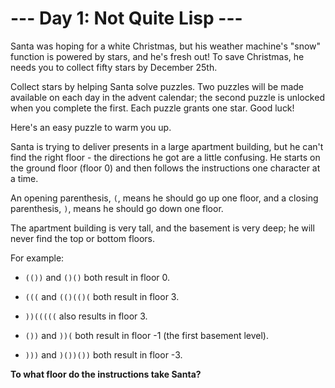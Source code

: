 # --- Day 1: Not Quite Lisp ---

Santa was hoping for a white Christmas, but his weather machine's "snow" function is powered by stars, and he's fresh out!
To save Christmas, he needs you to collect fifty stars by December 25th.

Collect stars by helping Santa solve puzzles.
Two puzzles will be made available on each day in the advent calendar; the second puzzle is unlocked when you complete the first.
Each puzzle grants one star. Good luck!

Here's an easy puzzle to warm you up.

Santa is trying to deliver presents in a large apartment building, but he can't find the right floor - the directions he got are a little confusing.
He starts on the ground floor (floor 0) and then follows the instructions one character at a time.

An opening parenthesis, `(`, means he should go up one floor, and a closing parenthesis, `)`, means he should go down one floor.

The apartment building is very tall, and the basement is very deep; he will never find the top or bottom floors.

For example:

- `(())` and `()()` both result in floor 0.

- `(((` and `(()(()(` both result in floor 3.

- `))(((((` also results in floor 3.

- `())` and `))(` both result in floor -1 (the first basement level).

- `)))` and `)())())` both result in floor -3.

**To what floor do the instructions take Santa?**
